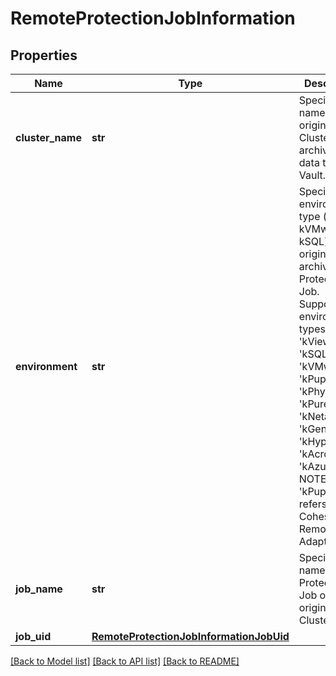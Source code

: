 # RemoteProtectionJobInformation

## Properties
Name | Type | Description | Notes
------------ | ------------- | ------------- | -------------
**cluster_name** | **str** | Specifies the name of the original Cluster that archived the data to the Vault. | [optional] 
**environment** | **str** | Specifies the environment type (such as kVMware or kSQL) of the original archived Protection Job. Supported environment types include &#39;kView&#39;, &#39;kSQL&#39;, &#39;kVMware&#39;, &#39;kPuppeteer&#39;, &#39;kPhysical&#39;, &#39;kPure&#39;, &#39;kNetapp, &#39;kGenericNas, &#39;kHyperV&#39;, &#39;kAcropolis&#39;, &#39;kAzure&#39;. NOTE: &#39;kPuppeteer&#39; refers to Cohesity&#39;s Remote Adapter. | [optional] 
**job_name** | **str** | Specifies the name of the Protection Job on the original Cluster. | [optional] 
**job_uid** | [**RemoteProtectionJobInformationJobUid**](RemoteProtectionJobInformationJobUid.md) |  | [optional] 

[[Back to Model list]](../README.md#documentation-for-models) [[Back to API list]](../README.md#documentation-for-api-endpoints) [[Back to README]](../README.md)


